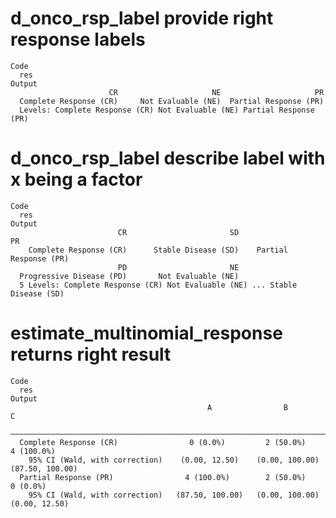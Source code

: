 # d_onco_rsp_label provide right response labels

    Code
      res
    Output
                          CR                     NE                     PR 
      Complete Response (CR)     Not Evaluable (NE)  Partial Response (PR) 
      Levels: Complete Response (CR) Not Evaluable (NE) Partial Response (PR)

# d_onco_rsp_label describe label with x being a factor

    Code
      res
    Output
                            CR                       SD                       PR 
        Complete Response (CR)      Stable Disease (SD)    Partial Response (PR) 
                            PD                       NE 
      Progressive Disease (PD)       Not Evaluable (NE) 
      5 Levels: Complete Response (CR) Not Evaluable (NE) ... Stable Disease (SD)

# estimate_multinomial_response returns right result

    Code
      res
    Output
                                                A                B                 C       
      —————————————————————————————————————————————————————————————————————————————————————
      Complete Response (CR)                0 (0.0%)         2 (50.0%)        4 (100.0%)   
        95% CI (Wald, with correction)    (0.00, 12.50)    (0.00, 100.00)   (87.50, 100.00)
      Partial Response (PR)                4 (100.0%)        2 (50.0%)         0 (0.0%)    
        95% CI (Wald, with correction)   (87.50, 100.00)   (0.00, 100.00)    (0.00, 12.50) 


